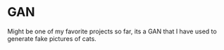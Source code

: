 # GAN
Might be one of my favorite projects so far, its a GAN that I have used to generate fake pictures of cats. 
